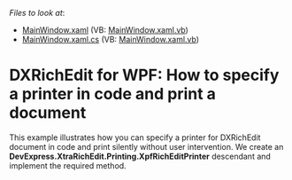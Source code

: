 <!-- default file list -->
*Files to look at*:

* [MainWindow.xaml](./CS/PrintToCustomPrinter/MainWindow.xaml) (VB: [MainWindow.xaml.vb](./VB/PrintToCustomPrinter/MainWindow.xaml.vb))
* [MainWindow.xaml.cs](./CS/PrintToCustomPrinter/MainWindow.xaml.cs) (VB: [MainWindow.xaml.vb](./VB/PrintToCustomPrinter/MainWindow.xaml.vb))
<!-- default file list end -->
# DXRichEdit for WPF: How to specify a printer in code and print a document


<p>This example illustrates how you can specify a printer for DXRichEdit document in code and print silently without user intervention. We create an <strong>DevExpress.XtraRichEdit.Printing.XpfRichEditPrinter</strong> descendant and implement the required method.</p><br />


<br/>


